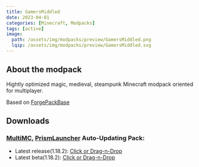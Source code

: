 ```yaml
---
title: GamersMiddled
date: 2023-04-01
categories: [Minecraft, Modpacks]
tags: [active]
image:
  path: /assets/img/modpacks/preview/GamersMiddled.png
  lqip: /assets/img/modpacks/preview/GamersMiddled.svg
---
```

## About the modpack
Hightly optimized magic, medieval, steampunk Minecraft modpack oriented for multiplayer.

Based on [ForgePackBase](/posts/ForgePackBase)

## Downloads
### [MultiMC](https://multimc.org/), [PrismLauncher](https://prismlauncher.org/) Auto-Updating Pack:
- Latest release(1.18.2): [Click or Drag-n-Drop](/GamersMiddled/GamersMiddled.zip)
- Latest beta(1.18.2): [Click or Drag-n-Drop](/GamersMiddled/GamersMiddled-Beta.zip)
